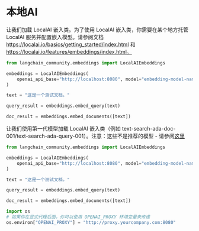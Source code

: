 # 本地AI

让我们加载 LocalAI 嵌入类。为了使用 LocalAI 嵌入类，你需要在某个地方托管 LocalAI 服务并配置嵌入模型。请参阅文档 https://localai.io/basics/getting_started/index.html 和 https://localai.io/features/embeddings/index.html。

```python
from langchain_community.embeddings import LocalAIEmbeddings
```

```python
embeddings = LocalAIEmbeddings(
    openai_api_base="http://localhost:8080", model="embedding-model-name"
)
```

```python
text = "这是一个测试文档。"
```

```python
query_result = embeddings.embed_query(text)
```

```python
doc_result = embeddings.embed_documents([text])
```

让我们使用第一代模型加载 LocalAI 嵌入类（例如 text-search-ada-doc-001/text-search-ada-query-001）。注意：这些不是推荐的模型 - 请参阅[这里](https://platform.openai.com/docs/guides/embeddings/what-are-embeddings)

```python
from langchain_community.embeddings import LocalAIEmbeddings
```

```python
embeddings = LocalAIEmbeddings(
    openai_api_base="http://localhost:8080", model="embedding-model-name"
)
```

```python
text = "这是一个测试文档。"
```

```python
query_result = embeddings.embed_query(text)
```

```python
doc_result = embeddings.embed_documents([text])
```

```python
import os
# 如果你在显式代理后面，你可以使用 OPENAI_PROXY 环境变量来传递
os.environ["OPENAI_PROXY"] = "http://proxy.yourcompany.com:8080"
```